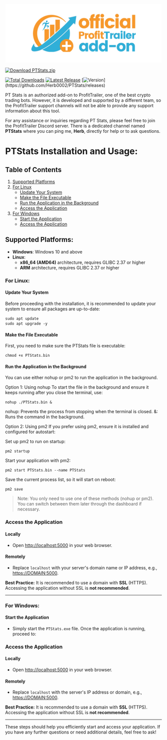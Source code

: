 
![PT Stats Logo](Logo.png)

[![Download PTStats.zip](https://img.shields.io/badge/⬇️%20Download%20PTStats.zip-4C1?style=for-the-badge)](https://github.com/Herb0002/PTStats/releases/latest/download/PTStats.zip)

[![Total Downloads](https://img.shields.io/github/downloads/Herb0002/PTStats/total?style=for-the-badge&label=Downloads%20All)](https://github.com/Herb0002/PTStats/releases)
[![Latest Release](https://img.shields.io/github/downloads/Herb0002/PTStats/latest/total?style=for-the-badge&label=Download%20Latest%20Release)](https://github.com/Herb0002/PTStats/releases)
[![Version](https://img.shields.io/github/v/release/Herb0002/PTStats?style=for-the-badge&label=Version:)](https://github.com/Herb0002/PTStats/releases)

PT Stats is an authorized add-on to ProfitTrailer, one of the best crypto trading bots. However, it is developed and supported by a different team, so the ProfitTrailer support channels will not be able to provide any support information about this tool.

For any assistance or inquiries regarding PT Stats, please feel free to join the ProfitTrailer Discord server. There is a dedicated channel named **PTStats** where you can ping me, **Herb**, directly for help or to ask questions.

# **PTStats Installation and Usage:**

## Table of Contents
1. [Supported Platforms](#supported-platforms)
2. [For Linux](#for-linux)
    - [Update Your System](#update-your-system)
    - [Make the File Executable](#make-the-file-executable)
    - [Run the Application in the Background](#run-the-application-in-the-background)
    - [Access the Application](#access-the-application)
3. [For Windows](#for-windows)
    - [Start the Application](#start-the-application)
    - [Access the Application](#access-the-application)

## Supported Platforms:
- **Windows**: Windows 10 and above
- **Linux**:
  - **x86_64 (AMD64)** architecture, requires GLIBC 2.37 or higher
  - **ARM** architecture, requires GLIBC 2.37 or higher

### For Linux:

#### Update Your System
Before proceeding with the installation, it is recommended to update your system to ensure all packages are up-to-date:

```
sudo apt update
sudo apt upgrade -y
```

#### Make the File Executable
First, you need to make sure the PTStats file is executable:
```
chmod +x PTStats.bin
```

#### Run the Application in the Background
You can use either nohup or pm2 to run the application in the background.

Option 1: Using nohup
To start the file in the background and ensure it keeps running after you close the terminal, use:

```
nohup ./PTStats.bin &
```
nohup: Prevents the process from stopping when the terminal is closed.
&: Runs the command in the background.

Option 2: Using pm2
If you prefer using pm2, ensure it is installed and configured for autostart:

Set up pm2 to run on startup:
```
pm2 startup
```

Start your application with pm2:
```
pm2 start PTStats.bin --name PTStats
```

Save the current process list, so it will start on reboot:
```
pm2 save
```
> Note: You only need to use one of these methods (nohup or pm2). You can switch between them later through the dashboard if necessary.

### Access the Application

#### Locally
- Open [http://localhost:5000](http://localhost:5000) in your web browser.

#### Remotely
- Replace `localhost` with your server's domain name or IP address, e.g., [https://DOMAIN:5000](https://DOMAIN:5000).

**Best Practice:** It is recommended to use a domain with **SSL** (HTTPS). Accessing the application without SSL is **not recommended**.

---

### For Windows:

#### Start the Application
- Simply start the `PTStats.exe` file. Once the application is running, proceed to:

### Access the Application

#### Locally
- Open [http://localhost:5000](http://localhost:5000) in your web browser.

#### Remotely
- Replace `localhost` with the server's IP address or domain, e.g., [https://DOMAIN:5000](https://DOMAIN:5000).

**Best Practice:** It is recommended to use a domain with **SSL** (HTTPS). Accessing the application without SSL is **not recommended**.

---
These steps should help you efficiently start and access your application. If you have any further questions or need additional details, feel free to ask!
